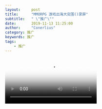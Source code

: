 ```yaml
---
layout:     post
title:      "MMORPG 游戏出海大突围()录屏"
subtitle:   " \"推广\""
date:       2019-11-13 11:25:00
author:     "Conerlius"
category: 推广
keywords: 推广
tags:
    - 推广
---
```



<html>
<video id="html5player_html5_api" class="vjs-tech" autoplay="" preload="none" src="blob:https://pan.baidu.com/3c6b5e56-ebc4-4622-856b-3649550decbd" poster="https://thumbnail0.baidupcs.com/thumbnail/55f317d6084b59db8722a7e1ce2ba745?fid=1158581685-250528-1071462340620102&amp;time=1573650000&amp;rt=sh&amp;sign=FDTAER-DCb740ccc5511e5e8fedcff06b081203-1xl5bCh2YBCB7YC0uQWHC36QO7M%3D&amp;expires=8h&amp;chkv=0&amp;chkbd=0&amp;chkpc=&amp;dp-logid=7349299286377410095&amp;dp-callid=0&amp;size=c850_u580&amp;quality=100&amp;vuk=-&amp;ft=video"><source src="https://pan.baidu.com/share/streaming?channel=chunlei&amp;uk=1158581685&amp;fid=1071462340620102&amp;sign=a2dc6b3a9356fa2f272c49d4025e6d4ef2f297eb&amp;timestamp=1573650273&amp;shareid=4171319067&amp;type=M3U8_FLV_264_480&amp;vip=0&amp;adToken=8ZEidOh%2BBDZ4qn21LRkIoen8UO9eoF2r5Rv9U6OmCE5NsbvZPIz007yftrOdMHr1NV7oyONv2bVo%2FTaLZU6a%2FhV2PyxAMRNt3Ay%2FMdsAHk7oB3dKWKk0uOY3wQ226g%2FNpMqhr03RtmC3IUn8jr3kbNzjQ8y%2B9DmJpEiRh7qwqTY%3D" type="application/x-flvURL"></video>
</html>